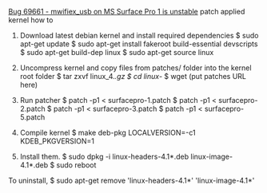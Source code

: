 [Bug 69661 - mwifiex_usb on MS Surface Pro 1 is unstable](https://bugzilla.kernel.org/show_bug.cgi?id=69661) patch applied kernel how to

1. Download latest debian kernel and install required dependencies
$ sudo apt-get update
$ sudo apt-get install fakeroot build-essential devscripts
$ sudo apt-get build-dep linux
$ sudo apt-get source linux

2. Uncompress kernel and copy files from patches/ folder into the kernel root folder
$ tar zxvf linux_4.*.gz
$ cd linux-*
$ wget (put patches URL here)

3. Run patcher
$ patch -p1 < surfacepro-1.patch
$ patch -p1 < surfacepro-2.patch
$ patch -p1 < surfacepro-3.patch
$ patch -p1 < surfacepro-5.patch

4. Compile kernel
$ make deb-pkg LOCALVERSION=-c1 KDEB_PKGVERSION=1

5. Install them.
$ sudo dpkg -i linux-headers-4.1*.deb linux-image-4.1*.deb
$ sudo reboot


To uninstall,
$ sudo apt-get remove 'linux-headers-4.1*' 'linux-image-4.1*'
